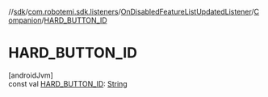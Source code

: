 //[sdk](../../../../index.md)/[com.robotemi.sdk.listeners](../../index.md)/[OnDisabledFeatureListUpdatedListener](../index.md)/[Companion](index.md)/[HARD_BUTTON_ID](-h-a-r-d_-b-u-t-t-o-n_-i-d.md)

# HARD_BUTTON_ID

[androidJvm]\
const val [HARD_BUTTON_ID](-h-a-r-d_-b-u-t-t-o-n_-i-d.md): [String](https://kotlinlang.org/api/latest/jvm/stdlib/kotlin/-string/index.html)
